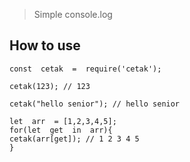 > Simple console.log 
## How to use

```
const  cetak  =  require('cetak');

cetak(123); // 123

cetak("hello senior"); // hello senior

let  arr  = [1,2,3,4,5];
for(let  get  in  arr){
cetak(arr[get]); // 1 2 3 4 5
}
```